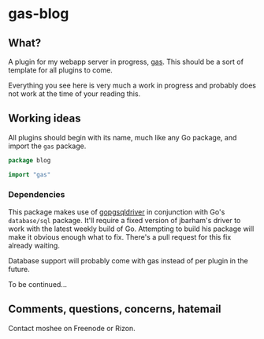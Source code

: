 # gas-blog

## What?
A plugin for my webapp server in progress, [gas](https://github.com/moshee/gas). This should be a sort of template for all plugins to come.

Everything you see here is very much a work in progress and probably does not work at the time of your reading this.

## Working ideas
All plugins should begin with its name, much like any Go package, and import the `gas` package.

```go
package blog

import "gas"
```

### Dependencies
This package makes use of [gopgsqldriver](https://github.com/jbarham/gopgsqldriver) in conjunction with Go's `database/sql` package. It'll require a fixed version of jbarham's driver to work with the latest weekly build of Go. Attempting to build his package will make it obvious enough what to fix. There's a pull request for this fix already waiting.

Database support will probably come with gas instead of per plugin in the future.

To be continued...

## Comments, questions, concerns, hatemail
Contact moshee on Freenode or Rizon.
